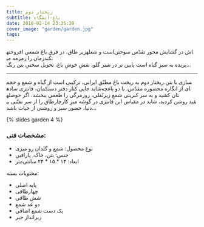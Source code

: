 ```yaml
---
title: ریختار دوم
subtitle: باغ-آتشگاه
date: 2018-02-14 23:35:29
cover_image: "garden/garden.jpg"
tags:
---
```

زیر طاق، در فرقِ باغ
شمعی افروخته‎است و شعله‎اش در گشایش محور تقدّس سوختن زمان را زمزمه می‎کند.  
پایین تر در شتر گلو، نقشِ خوشِ باغ، تحویل سختیِ بتن رنگ‎  پریده به سبزِ گیاه است...

<hr class="style-two">

  ریختار دوم به ریخت باغ مطبّق ایرانی، ترکیبی است از گیاه و شمع و حجم‎سازی با بتن. 
شاید جایی کنار دفتر دستکمان، فانتزی ساده‎ای از انگاره محصوره مقدّس، با دو باغچه نُقلی، روزمرگی را طعمی ببخشد. اگر حوصله‎تان کشید و به سر کبریتی شمعِ زیر چارطاق را از سر تفنّنی بی‎قید روشن کردید، شاید در مقیاس این فانتزی در گوشه میزِ کار دنیا، حضور سبز و روشنی از حیات باشد...

{% slides garden 4 %}	

### مشخصات فنی:

- نوع محصول: شمع و گلدان رو میزی
- جنس: بتن، خاک، پارافین
- ابعاد: ۱۴ * ۱۵ * ۲۴ سانتی‌متر

محتویات بسته:
- پایه اصلی
- چهارطاقی 
- شش طاقی
- دو عد شمع
- یک دست شمع اضافی
- زیرانداز جیر
